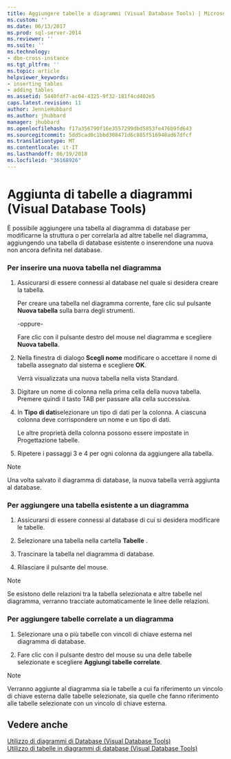 ```yaml
---
title: Aggiungere tabelle a diagrammi (Visual Database Tools) | Microsoft Docs
ms.custom: ''
ms.date: 06/13/2017
ms.prod: sql-server-2014
ms.reviewer: ''
ms.suite: ''
ms.technology:
- dbe-cross-instance
ms.tgt_pltfrm: ''
ms.topic: article
helpviewer_keywords:
- inserting tables
- adding tables
ms.assetid: 5440fdf7-ac04-4325-9f32-181f4cd402e5
caps.latest.revision: 11
author: JennieHubbard
ms.author: jhubbard
manager: jhubbard
ms.openlocfilehash: f17a356790f16e3557299dbd5853fe476b9fd643
ms.sourcegitcommit: 5dd5cad0c1bbd308471d6c885f516948ad67dfcf
ms.translationtype: MT
ms.contentlocale: it-IT
ms.lasthandoff: 06/19/2018
ms.locfileid: "36168926"
---
```

# <a name="add-tables-to-diagrams-visual-database-tools"></a>Aggiunta di tabelle a diagrammi (Visual Database Tools)
  È possibile aggiungere una tabella al diagramma di database per modificarne la struttura o per correlarla ad altre tabelle nel diagramma, aggiungendo una tabella di database esistente o inserendone una nuova non ancora definita nel database.  
  
### <a name="to-insert-a-new-table-into-a-diagram"></a>Per inserire una nuova tabella nel diagramma  
  
1.  Assicurarsi di essere connessi al database nel quale si desidera creare la tabella.  
  
     Per creare una tabella nel diagramma corrente, fare clic sul pulsante **Nuova tabella** sulla barra degli strumenti.  
  
     -oppure-  
  
     Fare clic con il pulsante destro del mouse nel diagramma e scegliere **Nuova tabella**.  
  
2.  Nella finestra di dialogo **Scegli nome** modificare o accettare il nome di tabella assegnato dal sistema e scegliere **OK**.  
  
     Verrà visualizzata una nuova tabella nella vista Standard.  
  
3.  Digitare un nome di colonna nella prima cella della nuova tabella. Premere quindi il tasto TAB per passare alla cella successiva.  
  
4.  In **Tipo di dati**selezionare un tipo di dati per la colonna. A ciascuna colonna deve corrispondere un nome e un tipo di dati.  
  
     Le altre proprietà della colonna possono essere impostate in Progettazione tabelle.  
  
5.  Ripetere i passaggi 3 e 4 per ogni colonna da aggiungere alla tabella.  
  
> [!NOTE]  
>  Una volta salvato il diagramma di database, la nuova tabella verrà aggiunta al database.  
  
### <a name="to-add-an-existing-table-to-a-diagram"></a>Per aggiungere una tabella esistente a un diagramma  
  
1.  Assicurarsi di essere connessi al database di cui si desidera modificare le tabelle.  
  
2.  Selezionare una tabella nella cartella **Tabelle** .  
  
3.  Trascinare la tabella nel diagramma di database.  
  
4.  Rilasciare il pulsante del mouse.  
  
> [!NOTE]  
>  Se esistono delle relazioni tra la tabella selezionata e altre tabelle nel diagramma, verranno tracciate automaticamente le linee delle relazioni.  
  
### <a name="to-add-related-tables-to-a-diagram"></a>Per aggiungere tabelle correlate a un diagramma  
  
1.  Selezionare una o più tabelle con vincoli di chiave esterna nel diagramma di database.  
  
2.  Fare clic con il pulsante destro del mouse su una delle tabelle selezionate e scegliere **Aggiungi tabelle correlate**.  
  
> [!NOTE]  
>  Verranno aggiunte al diagramma sia le tabelle a cui fa riferimento un vincolo di chiave esterna dalle tabelle selezionate, sia quelle che fanno riferimento alle tabelle selezionate con un vincolo di chiave esterna.  
  
## <a name="see-also"></a>Vedere anche  
 [Utilizzo di diagrammi di Database &#40;Visual Database Tools&#41;](visual-database-tools.md)   
 [Utilizzo di tabelle in diagrammi di database &#40;Visual Database Tools&#41;](work-with-tables-in-database-diagram-visual-database-tools.md)  
  
  